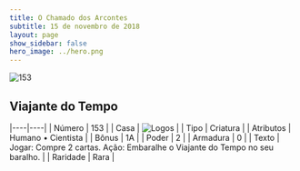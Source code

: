 ```yaml
---
title: O Chamado dos Arcontes
subtitle: 15 de novembro de 2018
layout: page
show_sidebar: false
hero_image: ../hero.png
---
```


![153](https://cdn.keyforgegame.com/media/card_front/pt/341_153_X83CX7XJ5GRX_pt.png)

## Viajante do Tempo

|----|----|
| Número | 153 |
| Casa | ![Logos](https://archonarcana.com/images/thumb/c/ce/Logos.png/22px-Logos.png "Logos") |
| Tipo | Criatura |
| Atributos | Humano • Cientista |
| Bônus | 1A |
| Poder | 2 |
| Armadura | 0 |
| Texto | Jogar: Compre 2 cartas. Ação: Embaralhe o Viajante do Tempo no seu baralho. |
| Raridade | Rara |
